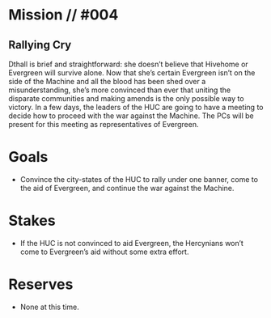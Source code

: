 # Mission // #004
## Rallying Cry

Dthall is brief and straightforward: she doesn’t believe that Hivehome or Evergreen will survive alone. Now that she’s certain Evergreen isn’t on the side of the Machine and all the blood has been shed over a misunderstanding, she’s more convinced than ever that uniting the disparate communities and making amends is the only possible way to victory.
In a few days, the leaders of the HUC are going to have a meeting to decide how to proceed with the war against the Machine. The PCs will be present for this meeting as representatives of Evergreen.

# Goals
- Convince the city-states of the HUC to rally under one banner, come to the aid of Evergreen, and continue the war against the Machine.

# Stakes
- If the HUC is not convinced to aid Evergreen, the Hercynians won’t come to Evergreen’s aid without some extra effort.

# Reserves
- None at this time.